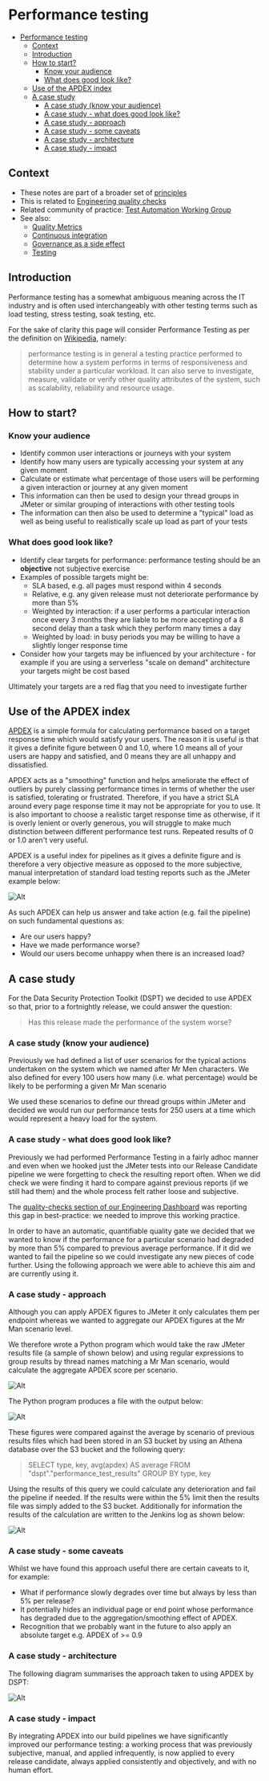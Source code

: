 # Performance testing

- [Performance testing](#performance-testing)
  - [Context](#context)
  - [Introduction](#introduction)
  - [How to start?](#how-to-start)
    - [Know your audience](#know-your-audience)
    - [What does good look like?](#what-does-good-look-like)
  - [Use of the APDEX index](#use-of-the-apdex-index)
  - [A case study](#a-case-study)
    - [A case study (know your audience)](#a-case-study-know-your-audience)
    - [A case study - what does good look like?](#a-case-study---what-does-good-look-like)
    - [A case study - approach](#a-case-study---approach)
    - [A case study - some caveats](#a-case-study---some-caveats)
    - [A case study - architecture](#a-case-study---architecture)
    - [A case study - impact](#a-case-study---impact)

## Context

- These notes are part of a broader set of [principles](../principles.md)
- This is related to [Engineering quality checks](../quality-checks.md)
- Related community of practice: [Test Automation Working Group](../communities/pd-test-automation-working-group.md)
- See also:
  - [Quality Metrics](../quality-checks.md)
  - [Continuous integration](continuous-integration.md)
  - [Governance as a side effect](../patterns/governance-side-effect.md)
  - [Testing](testing.md)

## Introduction

Performance testing has a somewhat ambiguous meaning across the IT industry and is often used interchangeably with other testing terms such as load testing, stress testing, soak testing, etc.

For the sake of clarity this page will consider Performance Testing as per the definition on [Wikipedia](https://en.wikipedia.org/wiki/Software_performance_testing), namely:

> performance testing is in general a testing practice performed to determine how a system performs in terms of responsiveness and stability under a particular workload. It can also serve to investigate, measure, validate or verify other quality attributes of the system, such as scalability, reliability and resource usage.

## How to start?

### Know your audience

- Identify common user interactions or journeys with your system
- Identify how many users are typically accessing your system at any given moment
- Calculate or estimate what percentage of those users will be performing a given interaction or journey at any given moment
- This information can then be used to design your thread groups in JMeter or similar grouping of interactions with other testing tools
- The information can then also be used to determine a "typical" load as well as being useful to realistically scale up load as part of your tests

### What does good look like?

- Identify clear targets for performance: performance testing should be an **objective** not subjective exercise
- Examples of possible targets might be:
  - SLA based, e.g. all pages must respond within 4 seconds
  - Relative, e.g. any given release must not deteriorate performance by more than 5%
  - Weighted by interaction: if a user performs a particular interaction once every 3 months they are liable to be more accepting of a 8 second delay than a task which they perform many times a day
  - Weighted by load: in busy periods you may be willing to have a slightly longer response time
- Consider how your targets may be influenced by your architecture - for example if you are using a serverless "scale on demand" architecture your targets might be cost based

Ultimately your targets are a red flag that you need to investigate further

## Use of the APDEX index

[APDEX](https://en.wikipedia.org/wiki/Apdex) is a simple formula for calculating performance based on a target response time which would satisfy your users.  The reason it is useful is that it gives a definite figure between 0 and 1.0, where 1.0 means all of your users are happy and satisfied, and 0 means they are all unhappy and dissatisfied.

APDEX acts as a "smoothing" function and helps ameliorate the effect of outliers by purely classing performance times in terms of whether the user is satisfied, tolerating or frustrated.  Therefore, if you have a strict SLA around every page response time it may not be appropriate for you to use.  It is also important to choose a realistic target response time as otherwise, if it is overly lenient or overly generous, you will struggle to make much distinction between different performance test runs.  Repeated results of 0 or 1.0 aren't very useful.

APDEX is a useful index for pipelines as it gives a definite figure and is therefore a very objective measure as opposed to the more subjective, manual interpretation of standard load testing reports such as the JMeter example below:

![Alt](./images/jmeter-report-sample.png "Sample JMeter Report")

As such APDEX can help us answer and take action (e.g. fail the pipeline) on such fundamental questions as:

- Are our users happy?
- Have we made performance worse?
- Would our users become unhappy when there is an increased load?

## A case study

For the Data Security Protection Toolkit (DSPT) we decided to use APDEX so that, prior to a fortnightly release, we could answer the question:

> Has this release made the performance of the system worse?

### A case study (know your audience)

Previously we had defined a list of user scenarios for the typical actions undertaken on the system which we named after Mr Men characters.  We also defined for every 100 users how many (i.e. what percentage) would be likely to be performing a given Mr Man scenario

We used these scenarios to define our thread groups within JMeter and decided we would run our performance tests for 250 users at a time which would represent a heavy load for the system.

### A case study - what does good look like?

Previously we had performed Performance Testing in a fairly adhoc manner and even when we hooked just the JMeter tests into our Release Candidate pipeline we were forgetting to check the resulting report often.  When we did check we were finding it hard to compare against previous reports (if we still had them) and the whole process felt rather loose and subjective.

The [quality-checks section of our Engineering Dashboard](../quality-checks.md) was reporting this gap in best-practice: we needed to improve this working practice.

In order to have an automatic, quantifiable quality gate we decided that we wanted to know if the performance for a particular scenario had degraded by more than 5% compared to previous average performance.  If it did we wanted to fail the pipeline so we could investigate any new pieces of code further.  Using the following approach we were able to achieve this aim and are currently using it.

### A case study - approach

Although you can apply APDEX figures to JMeter it only calculates them per endpoint whereas we wanted to aggregate our APDEX figures at the Mr Man scenario level.

We therefore wrote a Python program which would take the raw JMeter results file (a sample of shown below) and using regular expressions to group results by thread names matching a Mr Man scenario, would calculate the aggregate APDEX score per scenario.

![Alt](./case-studies/performance-dspt/images/jmeter-output.png "Sample of raw JMeter result file")

The Python program produces a file with the output below:

![Alt](./case-studies/performance-dspt/images/aggregated-apdex-scores.png "Aggregated APDEX results file")

These figures were compared against the average by scenario of previous results files which had been stored in an S3 bucket by using an Athena database over the S3 bucket and the following query:

> SELECT type, key, avg(apdex) AS average FROM "dspt"."performance_test_results" GROUP BY type, key

Using the results of this query we could calculate any deterioration and fail the pipeline if needed.  If the results were within the 5% limit then the results file was simply added to the S3 bucket.  Additionally for information the results of the calculation are written to the Jenkins log as shown below:

![Alt](./case-studies/performance-dspt/images/degradation-output.png "Degradation result in Jenkins log")

### A case study - some caveats

Whilst we have found this approach useful there are certain caveats to it, for example:

- What if performance slowly degrades over time but always by less than 5% per release?
- It potentially hides an individual page or end point whose performance has degraded due to the aggregation/smoothing effect of APDEX.
- Recognition that we probably want in the future to also apply an absolute target e.g. APDEX of >= 0.9

### A case study - architecture

The following diagram summarises the approach taken to using APDEX by DSPT:

![Alt](./case-studies/performance-dspt/images/architecture.png "DSPT Performance test architecture")

### A case study - impact

By integrating APDEX into our build pipelines we have significantly improved our performance testing: a working process that was previously subjective, manual, and  applied infrequently, is now applied to every release candidate, always applied consistently and objectively, and with no human effort.
